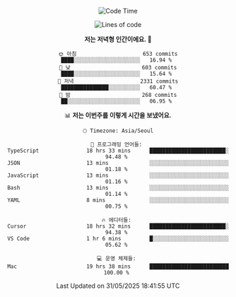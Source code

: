 <div align='center'>
 
<!--START_SECTION:waka-->
![Code Time](http://img.shields.io/badge/Code%20Time-4%2C396%20hrs%2054%20mins-blue)

![Lines of code](https://img.shields.io/badge/%EC%A0%80%EB%8A%94%20%EC%97%AC%ED%83%9C%EA%B9%8C%EC%A7%80%20-1.8%20million%20%EC%A4%84%EC%9D%98%20%EC%BD%94%EB%93%9C%EB%A5%BC%20%EC%9E%91%EC%84%B1%ED%96%88%EC%96%B4%EC%9A%94.-blue)

**저는 저녁형 인간이에요. 🦉** 

```text
🌞 아침                     653 commits         ████░░░░░░░░░░░░░░░░░░░░░   16.94 % 
🌆 낮　                     603 commits         ████░░░░░░░░░░░░░░░░░░░░░   15.64 % 
🌃 저녁                     2331 commits        ███████████████░░░░░░░░░░   60.47 % 
🌙 밤　                     268 commits         ██░░░░░░░░░░░░░░░░░░░░░░░   06.95 % 
```


📊 **저는 이번주를 이렇게 시간을 보냈어요.** 

```text
🕑︎ Timezone: Asia/Seoul

💬 프로그래밍 언어들: 
TypeScript               18 hrs 33 mins      ████████████████████████░   94.48 % 
JSON                     13 mins             ░░░░░░░░░░░░░░░░░░░░░░░░░   01.18 % 
JavaScript               13 mins             ░░░░░░░░░░░░░░░░░░░░░░░░░   01.16 % 
Bash                     13 mins             ░░░░░░░░░░░░░░░░░░░░░░░░░   01.14 % 
YAML                     8 mins              ░░░░░░░░░░░░░░░░░░░░░░░░░   00.75 % 

🔥 에디터들: 
Cursor                   18 hrs 32 mins      ████████████████████████░   94.38 % 
VS Code                  1 hr 6 mins         █░░░░░░░░░░░░░░░░░░░░░░░░   05.62 % 

💻 운영 체제들: 
Mac                      19 hrs 38 mins      █████████████████████████   100.00 % 
```


 Last Updated on 31/05/2025 18:41:55 UTC
<!--END_SECTION:waka-->
 </div>
<!---
Emewjin/Emewjin is a ✨ special ✨ repository because its `README.md` (this file) appears on your GitHub profile.
You can click the Preview link to take a look at your changes.
--->
